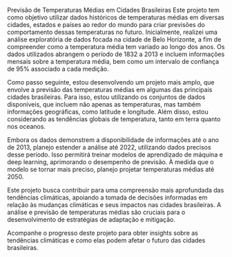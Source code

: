 Previsão de Temperaturas Médias em Cidades Brasileiras
Este projeto tem como objetivo utilizar dados históricos de temperaturas médias em diversas cidades, estados e países ao redor do mundo para criar previsões do comportamento dessas temperaturas no futuro. Inicialmente, realizei uma análise exploratória de dados focada na cidade de Belo Horizonte, a fim de compreender como a temperatura média tem variado ao longo dos anos. Os dados utilizados abrangem o período de 1832 a 2013 e incluem informações mensais sobre a temperatura média, bem como um intervalo de confiança de 95% associado a cada medição.

Como passo seguinte, estou desenvolvendo um projeto mais amplo, que envolve a previsão das temperaturas médias em algumas das principais cidades brasileiras. Para isso, estou utilizando os conjuntos de dados disponíveis, que incluem não apenas as temperaturas, mas também informações geográficas, como latitude e longitude. Além disso, estou considerando as tendências globais de temperatura, tanto em terra quanto nos oceanos.

Embora os dados demonstrem a disponibilidade de informações até o ano de 2013, planejo estender a análise até 2022, utilizando dados precisos desse período. Isso permitirá treinar modelos de aprendizado de máquina e deep learning, aprimorando o desempenho de previsão. À medida que o modelo se tornar mais preciso, planejo projetar temperaturas médias até 2050.

Este projeto busca contribuir para uma compreensão mais aprofundada das tendências climáticas, apoiando a tomada de decisões informadas em relação às mudanças climáticas e seus impactos nas cidades brasileiras. A análise e previsão de temperaturas médias são cruciais para o desenvolvimento de estratégias de adaptação e mitigação.

Acompanhe o progresso deste projeto para obter insights sobre as tendências climáticas e como elas podem afetar o futuro das cidades brasileiras.
